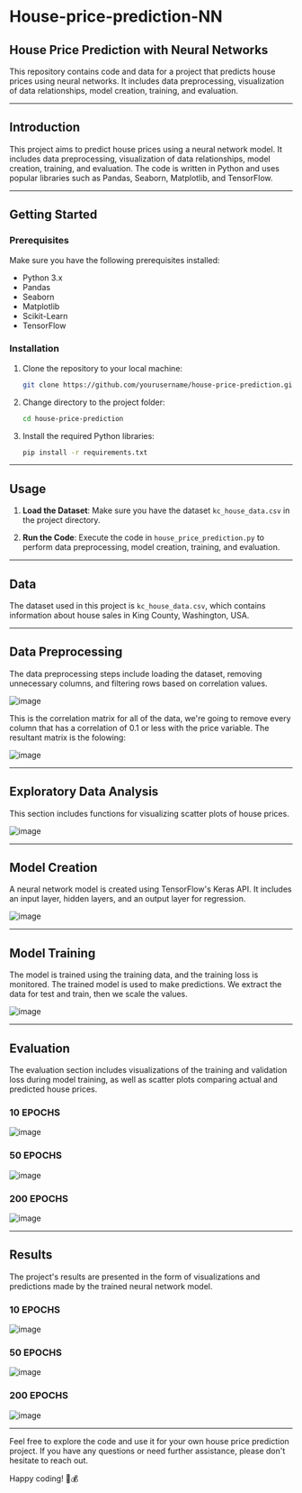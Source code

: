 



# House-price-prediction-NN


## House Price Prediction with Neural Networks

This repository contains code and data for a project that predicts house prices using neural networks. It includes data preprocessing, visualization of data relationships, model creation, training, and evaluation.

---

## Introduction

This project aims to predict house prices using a neural network model. It includes data preprocessing, visualization of data relationships, model creation, training, and evaluation. The code is written in Python and uses popular libraries such as Pandas, Seaborn, Matplotlib, and TensorFlow.

---

## Getting Started

### Prerequisites

Make sure you have the following prerequisites installed:

- Python 3.x
- Pandas
- Seaborn
- Matplotlib
- Scikit-Learn
- TensorFlow

### Installation

1. Clone the repository to your local machine:

   ```bash
   git clone https://github.com/yourusername/house-price-prediction.git
   ```

2. Change directory to the project folder:

   ```bash
   cd house-price-prediction
   ```

3. Install the required Python libraries:

   ```bash
   pip install -r requirements.txt
   ```

---

## Usage

1. **Load the Dataset**: Make sure you have the dataset `kc_house_data.csv` in the project directory.

2. **Run the Code**: Execute the code in `house_price_prediction.py` to perform data preprocessing, model creation, training, and evaluation.

---

## Data

The dataset used in this project is `kc_house_data.csv`, which contains information about house sales in King County, Washington, USA.

---

## Data Preprocessing

The data preprocessing steps include loading the dataset, removing unnecessary columns, and filtering rows based on correlation values.

![image](https://github.com/nenomg/House-price-prediction-NN/assets/105873794/c309baa8-cd03-4f25-b264-76f467cff4c9)

This is the correlation matrix for all of the data, we're going to remove every column that has a correlation of 0.1 or less with the price variable. The resultant matrix is the folowing:

![image](https://github.com/nenomg/House-price-prediction-NN/assets/105873794/aaae3516-7bc0-43ca-a62c-8be37fae8303)


---

## Exploratory Data Analysis

This section includes functions for visualizing scatter plots of house prices.

![image](https://github.com/nenomg/House-price-prediction-NN/assets/105873794/ea1a9086-dbca-4d5b-ba1a-39aef0352187)


---

## Model Creation

A neural network model is created using TensorFlow's Keras API. It includes an input layer, hidden layers, and an output layer for regression.

![image](https://github.com/nenomg/House-price-prediction-NN/assets/105873794/713b4102-2493-4a09-a61c-bdd94e98dde0)

---

## Model Training

The model is trained using the training data, and the training loss is monitored. The trained model is used to make predictions. We extract the data for test and train, then we scale the values.

![image](https://github.com/nenomg/House-price-prediction-NN/assets/105873794/5e7b8f3d-0934-41c9-8d57-7cc53c92cb64)


---

## Evaluation

The evaluation section includes visualizations of the training and validation loss during model training, as well as scatter plots comparing actual and predicted house prices.

### 10 EPOCHS

![image](https://github.com/nenomg/House-price-prediction-NN/assets/105873794/d0a10c77-953a-450c-81c0-372235bf9c99)


### 50 EPOCHS

![image](https://github.com/nenomg/House-price-prediction-NN/assets/105873794/1006307f-c351-4871-8634-95118cd083f1)


### 200 EPOCHS

![image](https://github.com/nenomg/House-price-prediction-NN/assets/105873794/ac6efe8b-739c-4152-89c4-d9ee35645266)


---

## Results

The project's results are presented in the form of visualizations and predictions made by the trained neural network model.

### 10 EPOCHS

![image](https://github.com/nenomg/House-price-prediction-NN/assets/105873794/3e53086b-f63b-438e-b08a-5a1b9753916e)


### 50 EPOCHS

![image](https://github.com/nenomg/House-price-prediction-NN/assets/105873794/82a73bf2-1358-4a92-ac58-3d509bd8982f)


### 200 EPOCHS

![image](https://github.com/nenomg/House-price-prediction-NN/assets/105873794/2ff12a19-743f-4020-b7c8-45cefbbf9d5e)

---

Feel free to explore the code and use it for your own house price prediction project. If you have any questions or need further assistance, please don't hesitate to reach out.

Happy coding! 🏡💰
